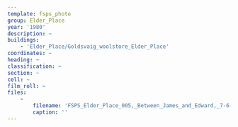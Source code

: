 ```yaml
---
template: fsps_photo
group: Elder_Place
year: '1980'
description: ~
buildings:
    - 'Elder_Place/Goldsvaig_woolstore_Elder_Place'
coordinates: ~
heading: ~
classification: ~
section: ~
cell: ~
film_roll: ~
files:
    -
        filename: 'FSPS_Elder_Place_005,_Between_James_and_Edward,_7-6-J,_1980.png'
        caption: ''
---
```

